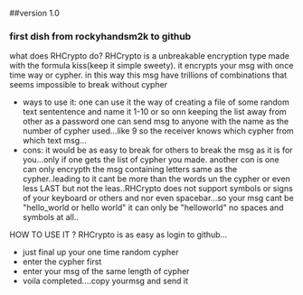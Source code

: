 ##version 1.0
### first dish from rockyhandsm2k to github
what does RHCrypto do?
RHCrypto is a unbreakable encryption type made with the formula kiss(keep it simple sweety). it encrypts your msg with once time way or cypher. in this way this msg have trillions of combinations that seems impossible to break without cypher
+ ways to use it:
 one can use it the way of creating a file of some random text sententence and name it 1-10 or so onn 
 keeping the list away from other as a password one can send msg to anyone with the name as the number of cypher used...like 9 
 so the receiver knows which cypher from which text msg...
+ cons:
 it would be as easy to break for others to break the msg as it is for you...only if one gets the list of cypher you made.
 another con is  one can only encrypth the msg containing letters same as the cypher..leading to it cant be more than the words un the cypher or even less
 LAST but not the leas..RHCrypto does not support symbols or signs of your keyboard or others and nor even spacebar...so your msg cant be "hello_world or hello world" it can only be "helloworld" no spaces and symbols  at all.. 

HOW TO USE IT ?
RHCrypto is as easy as login to github... 
+ just final up your one time random cypher
+ enter the cypher first
+ enter your msg of the same length of cypher 
+ voila completed....copy yourmsg and send it
